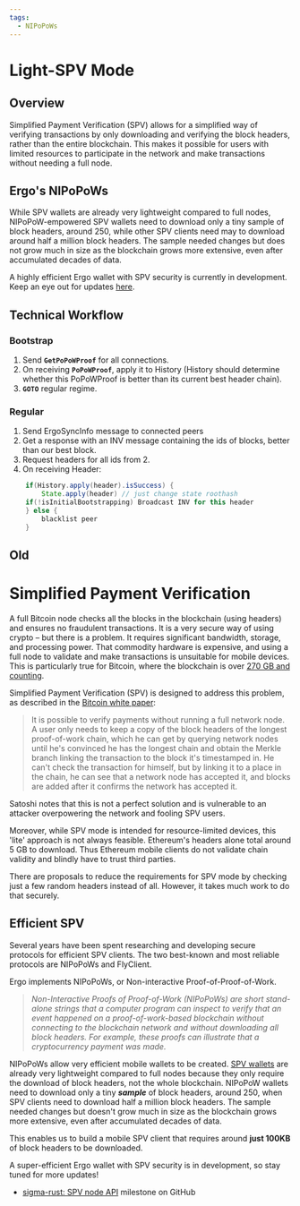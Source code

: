 ```yaml
---
tags:
  - NIPoPoWs
---
```


# Light-SPV Mode

## Overview 


Simplified Payment Verification (SPV) allows for a simplified way of verifying transactions by only downloading and verifying the block headers, rather than the entire blockchain. This makes it possible for users with limited resources to participate in the network and make transactions without needing a full node.

## Ergo's NIPoPoWs

While SPV wallets are already very lightweight compared to full nodes, NIPoPoW-empowered SPV wallets need to download only a tiny sample of block headers, around 250, while other SPV clients need may to download around half a million block headers. The sample needed changes but does not grow much in size as the blockchain grows more extensive, even after accumulated decades of data.


A highly efficient Ergo wallet with SPV security is currently in development. Keep an eye out for updates [here](https://github.com/ergoplatform/sigma-rust/milestone/17).




## Technical Workflow

### Bootstrap

1.  Send **`GetPoPoWProof`** for all connections.
2.  On receiving **`PoPoWProof`**, apply it to History (History should determine whether this PoPoWProof is better than its current best header chain).
3.  **`GOTO`** regular regime.

### Regular

1.  Send ErgoSyncInfo message to connected peers
2.  Get a response with an INV message containing the ids of blocks, better than
    our best block.
3.  Request headers for all ids from 2.
4.  On receiving Header:

```java
    if(History.apply(header).isSuccess) {
        State.apply(header) // just change state roothash
    if(!isInitialBootstrapping) Broadcast INV for this header
    } else {
        blacklist peer
    }
```


## Old

# Simplified Payment Verification 

A full Bitcoin node checks all the blocks in the blockchain (using headers) and ensures no fraudulent transactions. It is a very secure way of using crypto – but there is a problem. It requires significant bandwidth, storage, and processing power. That commodity hardware is expensive, and using a full node to validate and make transactions is unsuitable for mobile devices. This is particularly true for Bitcoin, where the blockchain is over [270 GB and counting](https://www.blockchain.com/charts/blocks-size).

Simplified Payment Verification (SPV) is designed to address this problem, as described in the [Bitcoin white paper](https://bitcoin.org/bitcoin.pdf):

> It is possible to verify payments without running a full network node. A user only needs to keep a copy of the block headers of the longest proof-of-work chain, which he can get by querying network nodes until he's convinced he has the longest chain and obtain the Merkle branch linking the transaction to the block it's timestamped in. He can't check the transaction for himself, but by linking it to a place in the chain, he can see that a network node has accepted it, and blocks are added after it confirms the network has accepted it.
 
Satoshi notes that this is not a perfect solution and is vulnerable to an attacker overpowering the network and fooling SPV users.

Moreover, while SPV mode is intended for resource-limited devices, this 'lite' approach is not always feasible. Ethereum's headers alone total around 5 GB to download. Thus Ethereum mobile clients do not validate chain validity and blindly have to trust third parties.

There are proposals to reduce the requirements for SPV mode by checking just a few random headers instead of all. However, it takes much work to do that securely. 



## Efficient SPV

Several years have been spent researching and developing secure protocols for efficient SPV clients. The two best-known and most reliable protocols are NIPoPoWs and FlyClient.

Ergo implements NIPoPoWs, or Non-interactive Proof-of-Proof-of-Work. 

> *Non-Interactive Proofs of Proof-of-Work (NIPoPoWs) are short stand-alone strings that a computer program can inspect to verify that an event happened on a proof-of-work-based blockchain without connecting to the blockchain network and without downloading all block headers. For example, these proofs can illustrate that a cryptocurrency payment was made.*

NIPoPoWs allow very efficient mobile wallets to be created. [SPV wallets](https://bitcoin.org/en/developer-guide#simplified-payment-verification-spv) are already very lightweight compared to full nodes because they only require the download of block headers, not the whole blockchain. NIPoPoW wallets need to download only a tiny ***sample*** of block headers, around 250, when SPV clients need to download half a million block headers. The sample needed changes but doesn't grow much in size as the blockchain grows more extensive, even after accumulated decades of data.

This enables us to build a mobile SPV client that requires around **just 100KB** of block headers to be downloaded.

A super-efficient Ergo wallet with SPV security is in development, so stay tuned for more updates!

- [sigma-rust: SPV node API](https://github.com/ergoplatform/sigma-rust/milestone/17) milestone on GitHub

